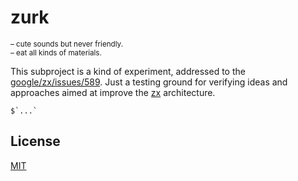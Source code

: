 # zurk

<sup>
– cute sounds but never friendly. <br/>
– eat all kinds of materials.
</sup>


This subproject is a kind of experiment, addressed to the [google/zx/issues/589](https://github.com/google/zx/issues/589).
Just a testing ground for verifying ideas and approaches aimed at improve the [zx](https://github.com/google/zx) architecture.

```
$`...`
```

## License
[MIT](./LICENSE)
